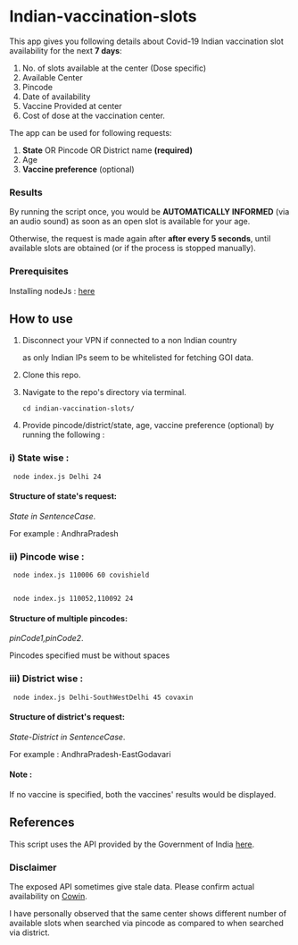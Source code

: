 # Indian-vaccination-slots

This app gives you following details about Covid-19 Indian vaccination slot availability for the next **7 days**:
1. No. of slots available at the center (Dose specific)
2. Available Center
3. Pincode
4. Date of availability
5. Vaccine Provided at center
6. Cost of dose at the vaccination center.

The app can be used for following requests:
1. **State** OR Pincode OR District name **(required)**
2. Age 
3. **Vaccine preference** (optional)

### Results

By running the script once, you would be **AUTOMATICALLY INFORMED** (via an audio sound) as soon as an open slot is available for your age. 

Otherwise, the request is made again after **after every 5 seconds**, until available slots are obtained (or if the process is stopped manually).

### Prerequisites
Installing nodeJs : [here](https://nodejs.org/en/download/)

## How to use

1. Disconnect your VPN if connected to a non Indian country 
   
   as only Indian IPs seem to be whitelisted for fetching GOI data.


2. Clone this repo.
   

3. Navigate to the repo's directory via terminal.


     `cd indian-vaccination-slots/`


4. Provide pincode/district/state, age, vaccine preference (optional) by running the following :

### i) State wise :

     node index.js Delhi 24

#### Structure of state's request:

_State in SentenceCase_.

For example : AndhraPradesh

### ii) Pincode wise : 

     node index.js 110006 60 covishield


     node index.js 110052,110092 24

#### Structure of multiple pincodes:

_pinCode1,pinCode2_. 

Pincodes specified must be without spaces

### iii) District wise :

     node index.js Delhi-SouthWestDelhi 45 covaxin


#### Structure of district's request:  

_State-District in SentenceCase_.

For example : AndhraPradesh-EastGodavari

#### Note :

If no vaccine is specified, both the vaccines' results would be displayed.


## References
This script uses the API provided by the Government of India [here](https://apisetu.gov.in/public/marketplace/api/cowin).

### Disclaimer
The exposed API sometimes give stale data. Please confirm actual availability on [Cowin](https://www.cowin.gov.in).

I have personally observed that the same center shows different number of available slots when searched via pincode as compared to when searched via district.
